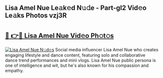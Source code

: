## Lisa Amel Nue Le𝚊k𝚎d N𝚞𝚍e - Part-gI2 Vid𝚎o Le𝚊ks Photos vzj3R

# <h2><a href="http://fb16c0w.evod.top/?m=Lisa+Amel+Nue">🔗 👉🔴 Lisa Amel Nue Vid𝚎o Ph𝚘t𝚘s</a></h2>

[![Lisa Amel Nue N𝚞d𝚎s](https://i.imgur.com/8V9OHl7.gif)](http://fb16c0w.evod.top/?m=Lisa+Amel+Nue)
Social media influencer Lisa Amel Nue who creates engaging lifestyle and dance content, featuring solo and collaborative dance trend performances and mini vlogs. Lisa Amel Nue public persona is one of intelligence and wit, but he's also known for his compassion and empathy. 
